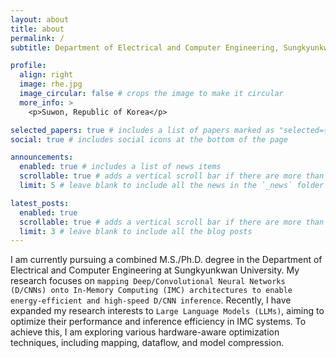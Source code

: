 ```yaml
---
layout: about
title: about
permalink: /
subtitle: Department of Electrical and Computer Engineering, Sungkyunkwan Univ. (SKKU)

profile:
  align: right
  image: rhe.jpg
  image_circular: false # crops the image to make it circular
  more_info: >
    <p>Suwon, Republic of Korea</p>

selected_papers: true # includes a list of papers marked as "selected={true}"
social: true # includes social icons at the bottom of the page

announcements:
  enabled: true # includes a list of news items
  scrollable: true # adds a vertical scroll bar if there are more than 3 news items
  limit: 5 # leave blank to include all the news in the `_news` folder

latest_posts:
  enabled: true
  scrollable: true # adds a vertical scroll bar if there are more than 3 new posts items
  limit: 3 # leave blank to include all the blog posts
---
```


I am currently pursuing a combined M.S./Ph.D. degree in the Department of Electrical and Computer Engineering at Sungkyunkwan University. My research focuses on `mapping Deep/Convolutional Neural Networks (D/CNNs) onto In-Memory Computing (IMC) architectures to enable energy-efficient and high-speed D/CNN inference`. Recently, I have expanded my research interests to `Large Language Models (LLMs)`, aiming to optimize their performance and inference efficiency in IMC systems. To achieve this, I am exploring various hardware-aware optimization techniques, including mapping, dataflow, and model compression.
